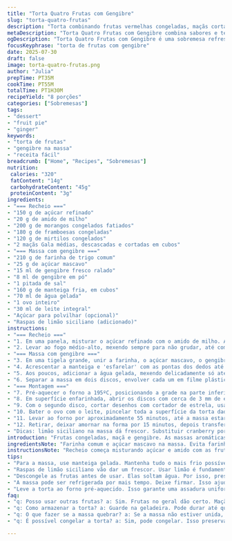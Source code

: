 ```yaml
---
title: "Torta Quatro Frutas com Gengibre"
slug: "torta-quatro-frutas"
description: "Torta combinando frutas vermelhas congeladas, maçãs cortadas em cubos e um toque de gengibre fresco e em pó na massa. Cobertura crocante com açúcar mascavo e especiarias, assada até dourar. Revela mistura agridoce, textura macia da fruta e crocância da crosta. Tempo de preparo total aproximado de 1h15. Rende 8 porções generosas. Ideal para sobremesa com cafés e chás, mantém até quatro dias refrigerada. Alteração na quantidade de ingredientes para equilibrar sabor e textura, substituição de cranberry por mirtilo e acréscimo de raspas de limão para frescor."
metaDescription: "Torta Quatro Frutas com Gengibre combina sabores e texturas. Frutas congeladas, maçãs, gengibre, tudo em uma torta crocante deliciosa."
ogDescription: "Torta Quatro Frutas com Gengibre é uma sobremesa refrescante e crocante. Ideal para acompanhar um café e compartilhar momentos."
focusKeyphrase: "torta de frutas com gengibre"
date: 2025-07-30
draft: false
image: torta-quatro-frutas.png
author: "Julia"
prepTime: PT35M
cookTime: PT55M
totalTime: PT1H30M
recipeYield: "8 porções"
categories: ["Sobremesas"]
tags:
- "dessert"
- "fruit pie"
- "ginger"
keywords:
- "torta de frutas"
- "gengibre na massa"
- "receita fácil"
breadcrumb: ["Home", "Recipes", "Sobremesas"]
nutrition: 
 calories: "320"
 fatContent: "14g"
 carbohydrateContent: "45g"
 proteinContent: "3g"
ingredients:
- "=== Recheio ==="
- "150 g de açúcar refinado"
- "20 g de amido de milho"
- "200 g de morangos congelados fatiados"
- "180 g de framboesas congeladas"
- "120 g de mirtilos congelados"
- "2 maçãs Gala médias, descascadas e cortadas em cubos"
- "=== Massa com gengibre ==="
- "210 g de farinha de trigo comum"
- "25 g de açúcar mascavo"
- "15 ml de gengibre fresco ralado"
- "8 ml de gengibre em pó"
- "1 pitada de sal"
- "160 g de manteiga fria, em cubos"
- "70 ml de água gelada"
- "1 ovo inteiro"
- "30 ml de leite integral"
- "Açúcar para polvilhar (opcional)"
- "Raspas de limão siciliano (adicionado)"
instructions:
- "=== Recheio ==="
- "1. Em uma panela, misturar o açúcar refinado com o amido de milho. Adicionar todas as frutas congeladas e as maçãs em cubos, envolver bem no açúcar."
- "2. Levar ao fogo médio-alto, mexendo sempre para não grudar, até começar a ferver e engrossar levemente. Retirar do fogo, deixar esfriar um pouco, cobrir e levar à geladeira enquanto prepara a massa."
- "=== Massa com gengibre ==="
- "3. Em uma tigela grande, unir a farinha, o açúcar mascavo, o gengibre ralado e em pó, e o sal. Misturar rapidamente para distribuir os ingredientes secos."
- "4. Acrescentar a manteiga e 'esfarelar' com as pontas dos dedos até obter uma textura com pedaços pequenos, quase de ervilha."
- "5. Aos poucos, adicionar a água gelada, mexendo delicadamente só até a massa começar a se formar, ainda devendo ficar com caroços visíveis de manteiga."
- "6. Separar a massa em dois discos, envolver cada um em filme plástico e refrigerar por cerca de 1 hora para firmar e facilitar o manuseio."
- "=== Montagem ==="
- "7. Pré-aquecer o forno a 195ºC, posicionando a grade na parte inferior para melhor cocção da base."
- "8. Em superfície enfarinhada, abrir os discos com cerca de 3 mm de espessura. Um disco forra a forma de 23 cm de diâmetro. Espalhar o recheio de frutas frio sobre essa base."
- "9. Com o segundo disco, cortar desenhos com cortador de estrela, usar para fazer pequenas aberturas ou decoração. Cobrir a torta, fechar as bordas apertando para não abrir no forno."
- "10. Bater o ovo com o leite, pincelar toda a superfície da torta dada a ligação e dourar. Colocar as estrelinhas decorativas em cima e pincelar novamente. Polvilhar açúcar por cima se quiser crocância extra e brilho."
- "11. Levar ao forno por aproximadamente 55 minutos, até a massa estar douradíssima e firme ao toque."
- "12. Retirar, deixar amornar na forma por 15 minutos, depois transferir para uma grade para esfriar completamente. Conservar na geladeira por até quatro dias."
- "Dicas: limão siciliano na massa dá frescor. Substituir cranberry por mirtilo deixa o equilíbrio do azedinho mais suave; gengibre em quantidade medida para não dominar. Manter os pedaços de manteiga na massa garante crocância extra."
introduction: "Frutas congeladas, maçã e gengibre. As massas aromáticas que misturam gengibre ralado com gengibre em pó são diferentes. Era pra ser doce mas a acidez das frutas deixa a textura molinha, úmida. Torta com estrela cortada, característica. Uma mistura de frio e quente, geladinha e crocante no topo. A manteiga fria e a água gelada na massa, truques para não esquentar. Por isso, pedaços na massa. O tempo não é exato, 55 minutos. Essas pequenas variações fazem cada torta ter personalidade. E limão dá um twist que corta o açúcar."
ingredientsNote: "Farinha comum e açúcar mascavo na massa. Evita farinha especial que escurece demais. Açúcar refinado para o recheio, ajuda a formar calda com o amido. O açúcar mascavo na massa cria cor e sabor, combinado com gengibre fresco e em pó para notas pungentes. Substituir cranberry por mirtilo altera o perfil, menos azedo, mais doce. Maçãs Gala usadas por sabor e textura firmes. Raspas de limão siciliano adicionam frescor e aroma na massa, quebram um pouco a doçura. Manteiga fria essencial para crocância, água gelada para ligar, não ajudar a desenvolver glúten demais. O ovo com leite na cobertura ajuda a dourar e criar brilho, açúcar por cima dá crocância extra opcional, mas recomendado."
instructionsNote: "Recheio começa misturando açúcar e amido com as frutas congeladas, mexer sempre ao levar ao fogo para não queimar nem formar grumos. Depois deixar esfriar e gelar para firmar. Massa feita rapidamente e sem sovar, mantendo pedaços de manteiga, ponto de ligamento com água fria e refrigeração. Abrir discos finos para torta não ficar pesada. Usar cortadores para fazer recortes e decorar a cobertura antes de pincelar com ovo e leite. Assar no forno pré-aquecido a 195ºC na grade mais baixa para base não ficar crua. Tempo varia, mas 55 minutos deve dourar e firmar. Deixar amornar na forma antes de desenformar para evitar que rasgue. Guardar na geladeira, pode durar até quatro dias, mantendo textura e sabor. A raspagem de limão e substituições fazem diferença sutil no produto final."
tips:
- "Para a massa, use manteiga gelada. Mantenha tudo o mais frio possível. Isso ajuda a obter uma crocêancia ideal. Não misture demais também. Essa é uma dica clássica."
- "Raspas de limão siciliano vão dar um frescor. Usar limão é fundamental. Ele corta um pouco da doçura. E ajuda no equilíbrio das frutas. Um toque inesperado."
- "Descongele as frutas antes de usar. Elas soltam água. Por isso, preste atenção no tempo de cozimento. Se não, a torta pode ficar aguada. Dish com cuidados."
- "A massa pode ser refrigerada por mais tempo. Deixe firmar. Isso ajuda a trabalhar melhor. E deixa mais saborosa. Uma vantagem a mais da torta."
- "Leve a torta ao forno pré-aquecido. Isso garante uma assadura uniforme. Preste atenção para que não queime embaixo. A parte inferior é crucial para o resultado final."
faq:
- "q: Posso usar outras frutas? a: Sim. Frutas no geral dão certo. Maçãs, peras, ou até pêssegos. Variar é bom, mas sempre pense na textura."
- "q: Como armazenar a torta? a: Guarde na geladeira. Pode durar até quatro dias. Use filme plástico para proteger. Assim, mantém crocância e frescor."
- "q: O que fazer se a massa quebrar? a: Se a massa não estiver unida, adicione um pouco mais de água. Essa dica deve ajudar. Tecnicamente, é a ligação que falhou."
- "q: É possível congelar a torta? a: Sim, pode congelar. Isso preserva a textura. Aqueça antes de servir. Essa é a melhor forma de saborear novamente."

---
```

